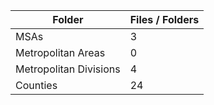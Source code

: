 | Folder                 |   Files / Folders |
|------------------------|-------------------|
| MSAs                   |                 3 |
| Metropolitan Areas     |                 0 |
| Metropolitan Divisions |                 4 |
| Counties               |                24 |